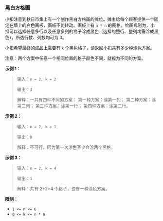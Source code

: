 ### [黑白方格画](https://leetcode-cn.com/problems/ccw6C7)

小扣注意到秋日市集上有一个创作黑白方格画的摊位。摊主给每个顾客提供一个固定在墙上的白色画板，画板不能转动。画板上有 `n * n` 的网格。绘画规则为，小扣可以选择任意多行以及任意多列的格子涂成黑色（选择的整行、整列均需涂成黑色），所选行数、列数均可为 0。

小扣希望最终的成品上需要有 `k` 个黑色格子，请返回小扣共有多少种涂色方案。

注意：两个方案中任意一个相同位置的格子颜色不同，就视为不同的方案。

**示例 1：**
>输入：`n = 2, k = 2`
>
>输出：`4`
> 
>解释：一共有四种不同的方案：
>第一种方案：涂第一列；
>第二种方案：涂第二列；
>第三种方案：涂第一行；
>第四种方案：涂第二行。

**示例 2：**
>输入：`n = 2, k = 1`
> 
>输出：`0`
> 
>解释：不可行，因为第一次涂色至少会涂两个黑格。

**示例 3：**
>输入：`n = 2, k = 4`
> 
>输出：`1`
>
>解释：共有 2*2=4 个格子，仅有一种涂色方案。

**限制：**
- `1 <= n <= 6`
- `0 <= k <= n * n`


